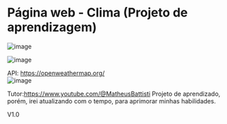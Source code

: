 # Página web - Clima (Projeto de aprendizagem)

![image](https://github.com/CristianAnd/clima-app/assets/61318221/c1c21ca1-ef02-4ee5-bc58-2e30dad89548)

![image](https://github.com/CristianAnd/clima-app/assets/61318221/e7ecc6b9-8fc2-43a1-add6-b7b7b15c2417)


API: https://openweathermap.org/
<br>
![image](https://github.com/CristianAnd/clima-app/assets/61318221/8944896b-fd94-491d-a23b-22a614888490)


Tutor:https://www.youtube.com/@MatheusBattisti
Projeto de aprendizado, porém, irei atualizando com o tempo, para aprimorar minhas habilidades. 

V1.0
